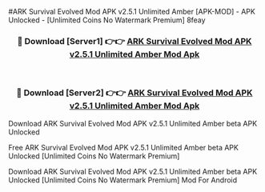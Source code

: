 #ARK Survival Evolved Mod APK v2.5.1 Unlimited Amber [APK-MOD] - APK Unlocked - [Unlimited Coins No Watermark Premium] 8feay



<div align="center">

<h3>🔴 Download [Server1] 👉👉 <a href="https://momento.my/?title=ARK_Survival_Evolved_Mod_APK_v2.5.1_Unlimited_Amber">ARK Survival Evolved Mod APK v2.5.1 Unlimited Amber Mod Apk</a></h3><br>

<h3>🔴 Download [Server2] 👉👉 <a href="https://momento.my/?title=ARK_Survival_Evolved_Mod_APK_v2.5.1_Unlimited_Amber">ARK Survival Evolved Mod APK v2.5.1 Unlimited Amber Mod Apk</a></h3>
</div>



Download ARK Survival Evolved Mod APK v2.5.1 Unlimited Amber beta APK Unlocked

Free ARK Survival Evolved Mod APK v2.5.1 Unlimited Amber beta APK Unlocked [Unlimited Coins No Watermark Premium]

Download ARK Survival Evolved Mod APK v2.5.1 Unlimited Amber beta APK Unlocked [Unlimited Coins No Watermark Premium] Mod For Android
